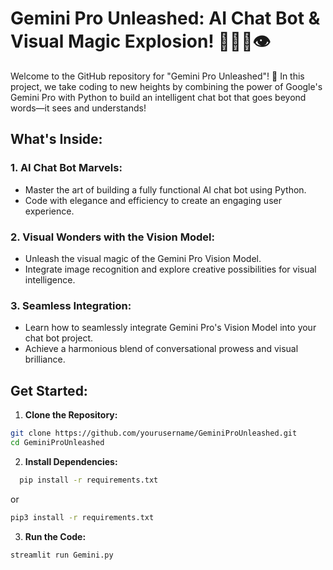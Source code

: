 # Gemini Pro Unleashed: AI Chat Bot & Visual Magic Explosion! 🚀🎨🤖👁️

Welcome to the GitHub repository for "Gemini Pro Unleashed"! 🌟 In this project, we take coding to new heights by combining the power of Google's Gemini Pro with Python to build an intelligent chat bot that goes beyond words—it sees and understands!

## What's Inside:

### 1. AI Chat Bot Marvels:
- Master the art of building a fully functional AI chat bot using Python.
- Code with elegance and efficiency to create an engaging user experience.

### 2. Visual Wonders with the Vision Model:
- Unleash the visual magic of the Gemini Pro Vision Model.
- Integrate image recognition and explore creative possibilities for visual intelligence.

### 3. Seamless Integration:
- Learn how to seamlessly integrate Gemini Pro's Vision Model into your chat bot project.
- Achieve a harmonious blend of conversational prowess and visual brilliance.

## Get Started:
1. **Clone the Repository:**
```bash
git clone https://github.com/yourusername/GeminiProUnleashed.git
cd GeminiProUnleashed
```

2. **Install Dependencies:**
```bash
  pip install -r requirements.txt
  ```
   or
  
  ```bash
  pip3 install -r requirements.txt
  ```

3. **Run the Code:**
 ```bash
 streamlit run Gemini.py
```
